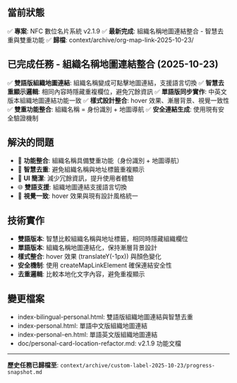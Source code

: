 ## 當前狀態
✅ **專案**: NFC 數位名片系統 v2.1.9
✅ **最新完成**: 組織名稱地圖連結整合 - 智慧去重與雙重功能
✅ **歸檔**: context/archive/org-map-link-2025-10-23/

## 已完成任務 - 組織名稱地圖連結整合 (2025-10-23)
✅ **雙語版組織地圖連結**: 組織名稱變成可點擊地圖連結，支援語言切換
✅ **智慧去重顯示邏輯**: 相同內容時隱藏重複欄位，避免冗餘資訊
✅ **單語版同步實作**: 中英文版本組織地圖連結功能一致
✅ **樣式設計整合**: hover 效果、漸層背景、視覺一致性
✅ **雙重功能整合**: 組織名稱 = 身份識別 + 地圖導航
✅ **安全連結生成**: 使用現有安全驗證機制

## 解決的問題
- 🔗 **功能整合**: 組織名稱具備雙重功能（身份識別 + 地圖導航）
- 🎯 **智慧去重**: 避免組織名稱與地址標籤重複顯示
- 📱 **UI 簡潔**: 減少冗餘資訊，提升使用者體驗
- 🌐 **雙語支援**: 組織地圖連結支援語言切換
- 🎨 **視覺一致**: hover 效果與現有設計風格統一

## 技術實作
- **雙語版本**: 智慧比較組織名稱與地址標籤，相同時隱藏組織欄位
- **單語版本**: 組織名稱地圖連結化，保持漸層背景設計
- **樣式整合**: hover 效果 (translateY(-1px)) 與顏色變化
- **安全機制**: 使用 createMapLinkElement 確保連結安全性
- **去重邏輯**: 比較本地化文字內容，避免重複顯示

## 變更檔案
- index-bilingual-personal.html: 雙語版組織地圖連結與智慧去重
- index-personal.html: 單語中文版組織地圖連結
- index-personal-en.html: 單語英文版組織地圖連結
- doc/personal-card-location-refactor.md: v2.1.9 功能文檔

---
**歷史任務已歸檔至**: `context/archive/custom-label-2025-10-23/progress-snapshot.md`
